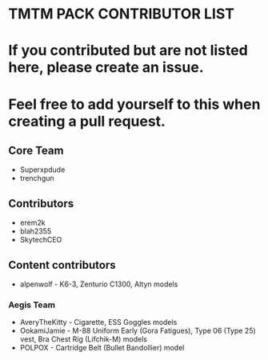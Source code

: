 # TMTM PACK CONTRIBUTOR LIST
# If you contributed but are not listed here, please create an issue.
#
# Feel free to add yourself to this when creating a pull request.

## Core Team
* Superxpdude
* trenchgun

## Contributors
* erem2k
* blah2355
* SkytechCEO

## Content contributors
* alpenwolf - K6-3, Zenturio C1300, Altyn models

### Aegis Team
* AveryTheKitty - Cigarette, ESS Goggles models
* OokamiJamie - M-88 Uniform Early (Gora Fatigues), Type 06 (Type 25) vest, Bra Chest Rig (Lifchik-M) models
* POLPOX - Cartridge Belt (Bullet Bandollier) model
